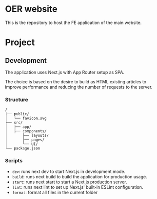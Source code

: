 # OER website

This is the repository to host the FE application of the main website.

# Project

## Development

The application uses Next.js with App Router setup as SPA.

The choice is based on the desire to build as HTML existing articles to improve performance and reducing the number of requests to the server.

### Structure

```
/
├── public/
│   └── favicon.svg
├── src/
│   ├── app/
│   ├── components/
│       ├── layouts/
│       ├── pages/
│       └── UI/
└── package.json
```

### Scripts

- `dev`: runs next dev to start Next.js in development mode.
- `build`: runs next build to build the application for production usage.
- `start`: runs next start to start a Next.js production server.
- `lint`: runs next lint to set up Next.js' built-in ESLint configuration.
- `format`: format all files in the current folder
